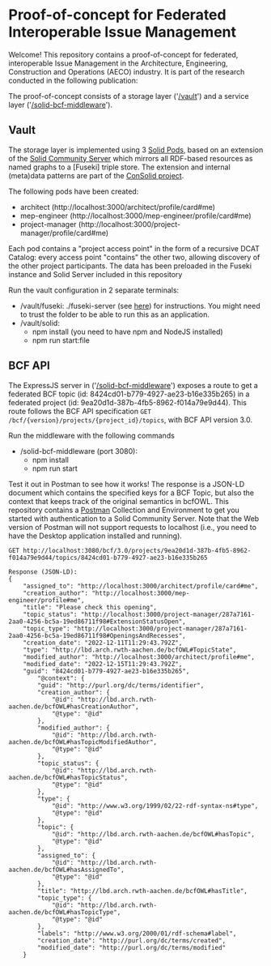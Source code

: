 # Proof-of-concept for Federated Interoperable Issue Management
Welcome! This repository contains a proof-of-concept for federated, interoperable Issue Management in the Architecture, Engineering, Construction and Operations (AECO) industry. It is part of the research conducted in the following publication: ``` ```

The proof-of-concept consists of a storage layer ('[/vault](/vault)') and a service layer ('[/solid-bcf-middleware](/solid-bcf-middleware)').

## Vault
The storage layer is implemented using 3 [Solid Pods](https://solidproject.org/), based on an extension of the [Solid Community Server](https://solidcommunity.be/community-solid-server/) which mirrors all RDF-based resources as named graphs to a [Fuseki] triple store. The extension and internal (meta)data patterns are part of the [ConSolid project](https://github.com/consolidproject). 

The following pods have been created:
* architect (http://localhost:3000/architect/profile/card#me)
* mep-engineer (http://localhost:3000/mep-engineer/profile/card#me)
* project-manager (http://localhost:3000/project-manager/profile/card#me)

Each pod contains a "project access point" in the form of a recursive DCAT Catalog: every access point "contains" the other two, allowing discovery of the other project participants. The data has been preloaded in the Fuseki instance and Solid Server included in this repository

Run the vault configuration in 2 separate terminals:
* /vault/fuseki: ./fuseki-server (see [here](https://github.com/Design-Computation-RWTH/HowTo-Fuseki)) for instructions. You might need to trust the folder to be able to run this as an application.
* /vault/solid: 
  * npm install (you need to have npm and NodeJS installed)
  * npm run start:file


## BCF API
The ExpressJS server in ('[/solid-bcf-middleware](/solid-bcf-middleware)') exposes a route to get a federated BCF topic (id: 8424cd01-b779-4927-ae23-b16e335b265) in a federated project (id: 9ea20d1d-387b-4fb5-8962-f014a79e9d44). This route follows the BCF API specification ```GET /bcf/{version}/projects/{project_id}/topics```, with BCF API version 3.0.

Run the middleware with the following commands
* /solid-bcf-middleware (port 3080):
  * npm install
  * npm run start


Test it out in Postman to see how it works! The response is a JSON-LD document which contains the specified keys for a BCF Topic, but also the context that keeps track of the original semantics in bcfOWL. This repository contains a [Postman](https://www.postman.com/) Collection and Environment to get you started with authentication to a Solid Community Server. Note that the Web version of Postman will not support requests to localhost (i.e., you need to have the Desktop application installed and running).


```
GET http://localhost:3080/bcf/3.0/projects/9ea20d1d-387b-4fb5-8962-f014a79e9d44/topics/8424cd01-b779-4927-ae23-b16e335b265

Response (JSON-LD): 
{
    "assigned_to": "http://localhost:3000/architect/profile/card#me",
    "creation_author": "http://localhost:3000/mep-engineer/profile#me",
    "title": "Please check this opening",
    "topic_status": "http://localhost:3000/project-manager/287a7161-2aa0-4256-bc5a-19ed86711f98#ExtensionStatusOpen",
    "topic_type": "http://localhost:3000/project-manager/287a7161-2aa0-4256-bc5a-19ed86711f98#OpeningsAndRecesses",
    "creation_date": "2022-12-11T11:29:43.792Z",
    "type": "http://lbd.arch.rwth-aachen.de/bcfOWL#TopicState",
    "modified_author": "http://localhost:3000/architect/profile#me",
    "modified_date": "2022-12-15T11:29:43.792Z",
    "guid": "8424cd01-b779-4927-ae23-b16e335b265",
        "@context": {
        "guid": "http://purl.org/dc/terms/identifier",
        "creation_author": {
            "@id": "http://lbd.arch.rwth-aachen.de/bcfOWL#hasCreationAuthor",
            "@type": "@id"
        },
        "modified_author": {
            "@id": "http://lbd.arch.rwth-aachen.de/bcfOWL#hasTopicModifiedAuthor",
            "@type": "@id"
        },
        "topic_status": {
            "@id": "http://lbd.arch.rwth-aachen.de/bcfOWL#hasTopicStatus",
            "@type": "@id"
        },
        "type": {
            "@id": "http://www.w3.org/1999/02/22-rdf-syntax-ns#type",
            "@type": "@id"
        },
        "topic": {
            "@id": "http://lbd.arch.rwth-aachen.de/bcfOWL#hasTopic",
            "@type": "@id"
        },
        "assigned_to": {
            "@id": "http://lbd.arch.rwth-aachen.de/bcfOWL#hasAssignedTo",
            "@type": "@id"
        },
        "title": "http://lbd.arch.rwth-aachen.de/bcfOWL#hasTitle",
        "topic_type": {
            "@id": "http://lbd.arch.rwth-aachen.de/bcfOWL#hasTopicType",
            "@type": "@id"
        },
        "labels": "http://www.w3.org/2000/01/rdf-schema#label",
        "creation_date": "http://purl.org/dc/terms/created",
        "modified_date": "http://purl.org/dc/terms/modified"
    }
```